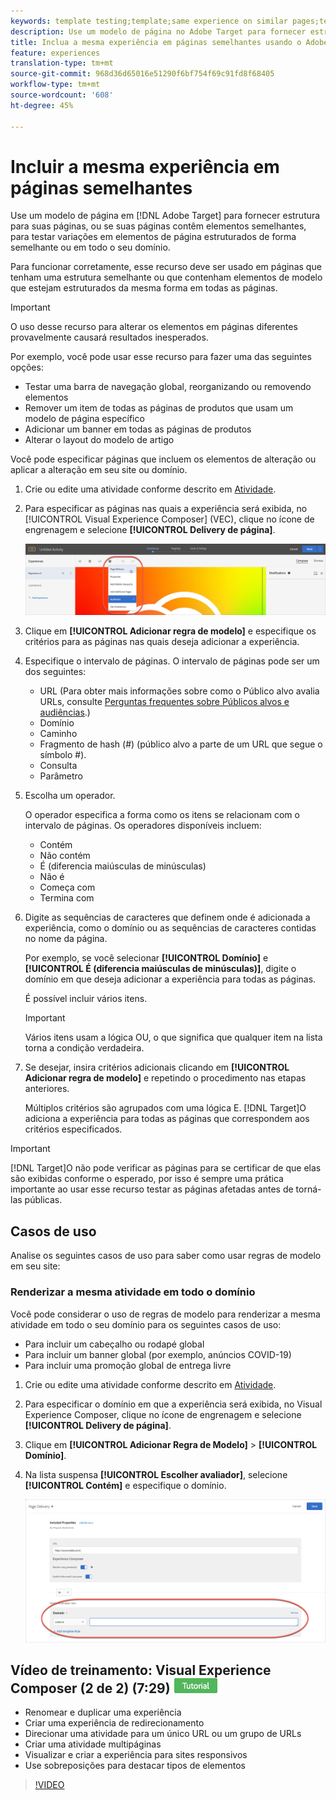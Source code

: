 ```yaml
---
keywords: template testing;template;same experience on similar pages;template test
description: Use um modelo de página no Adobe Target para fornecer estrutura para suas páginas, ou se suas páginas contêm elementos semelhantes, para testar variações em elementos de página estruturados de forma semelhante.
title: Inclua a mesma experiência em páginas semelhantes usando o Adobe Target
feature: experiences
translation-type: tm+mt
source-git-commit: 968d36d65016e51290f6bf754f69c91fd8f68405
workflow-type: tm+mt
source-wordcount: '608'
ht-degree: 45%

---
```



# Incluir a mesma experiência em páginas semelhantes

Use um modelo de página em [!DNL Adobe Target] para fornecer estrutura para suas páginas, ou se suas páginas contêm elementos semelhantes, para testar variações em elementos de página estruturados de forma semelhante ou em todo o seu domínio.

Para funcionar corretamente, esse recurso deve ser usado em páginas que tenham uma estrutura semelhante ou que contenham elementos de modelo que estejam estruturados da mesma forma em todas as páginas.

>[!IMPORTANT]
>
>O uso desse recurso para alterar os elementos em páginas diferentes provavelmente causará resultados inesperados.

Por exemplo, você pode usar esse recurso para fazer uma das seguintes opções:

* Testar uma barra de navegação global, reorganizando ou removendo elementos
* Remover um item de todas as páginas de produtos que usam um modelo de página específico
* Adicionar um banner em todas as páginas de produtos
* Alterar o layout do modelo de artigo

Você pode especificar páginas que incluem os elementos de alteração ou aplicar a alteração em seu site ou domínio.

1. Crie ou edite uma atividade conforme descrito em [Atividade](/help/c-activities/activities.md#concept_D317A95A1AB54674BA7AB65C7985BA03).

1. Para especificar as páginas nas quais a experiência será exibida, no [!UICONTROL Visual Experience Composer] (VEC), clique no ícone de engrenagem e selecione **[!UICONTROL Delivery de página]**.

   ![Ícone de engrenagem > Delivery de página](/help/c-experiences/c-visual-experience-composer/assets/icon-gear.png)

1. Clique em **[!UICONTROL Adicionar regra de modelo]** e especifique os critérios para as páginas nas quais deseja adicionar a experiência.

1. Especifique o intervalo de páginas. O intervalo de páginas pode ser um dos seguintes:

   * URL (Para obter mais informações sobre como o Público alvo avalia URLs, consulte [Perguntas frequentes sobre Públicos alvos e audiências](/help/c-target/c-troubleshooting-targets-and-audiences/troubleshooting-targets-and-audiences.md).)
   * Domínio
   * Caminho
   * Fragmento de hash (#) (público alvo a parte de um URL que segue o símbolo #).
   * Consulta
   * Parâmetro

1. Escolha um operador.

   O operador especifica a forma como os itens se relacionam com o intervalo de páginas. Os operadores disponíveis incluem:

   * Contém
   * Não contém
   * É (diferencia maiúsculas de minúsculas)
   * Não é
   * Começa com
   * Termina com

1. Digite as sequências de caracteres que definem onde é adicionada a experiência, como o domínio ou as sequências de caracteres contidas no nome da página.

   Por exemplo, se você selecionar **[!UICONTROL Domínio]** e **[!UICONTROL É (diferencia maiúsculas de minúsculas)]**, digite o domínio em que deseja adicionar a experiência para todas as páginas.

   É possível incluir vários itens.

   >[!IMPORTANT]
   >
   >Vários itens usam a lógica OU, o que significa que qualquer item na lista torna a condição verdadeira.

1. Se desejar, insira critérios adicionais clicando em **[!UICONTROL Adicionar regra de modelo]** e repetindo o procedimento nas etapas anteriores.

   Múltiplos critérios são agrupados com uma lógica E. [!DNL Target]O adiciona a experiência para todas as páginas que correspondem aos critérios especificados.

>[!IMPORTANT]
>
> [!DNL Target]O não pode verificar as páginas para se certificar de que elas são exibidas conforme o esperado, por isso é sempre uma prática importante ao usar esse recurso testar as páginas afetadas antes de torná-las públicas.

## Casos de uso

Analise os seguintes casos de uso para saber como usar regras de modelo em seu site:

### Renderizar a mesma atividade em todo o domínio

Você pode considerar o uso de regras de modelo para renderizar a mesma atividade em todo o seu domínio para os seguintes casos de uso:

* Para incluir um cabeçalho ou rodapé global
* Para incluir um banner global (por exemplo, anúncios COVID-19)
* Para incluir uma promoção global de entrega livre

1. Crie ou edite uma atividade conforme descrito em [Atividade](/help/c-activities/activities.md#concept_D317A95A1AB54674BA7AB65C7985BA03).

1. Para especificar o domínio em que a experiência será exibida, no Visual Experience Composer, clique no ícone de engrenagem e selecione **[!UICONTROL Delivery de página]**.

1. Clique em **[!UICONTROL Adicionar Regra de Modelo]** > **[!UICONTROL Domínio]**.

1. Na lista suspensa **[!UICONTROL Escolher avaliador]**, selecione **[!UICONTROL Contém]** e especifique o domínio.

   ![O domínio contém](/help/c-experiences/c-visual-experience-composer/assets/domain-template-rule.png)

## Vídeo de treinamento: Visual Experience Composer (2 de 2) (7:29) ![Etiqueta do tutorial](/help/assets/tutorial.png)

* Renomear e duplicar uma experiência
* Criar uma experiência de redirecionamento
* Direcionar uma atividade para um único URL ou um grupo de URLs
* Criar uma atividade multipáginas
* Visualizar e criar a experiência para sites responsivos
* Use sobreposições para destacar tipos de elementos

>[!VIDEO](https://video.tv.adobe.com/v/17401)